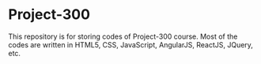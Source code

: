 # Project-300
This repository is for storing codes of Project-300 course. Most of the codes are written in HTML5, CSS, JavaScript, AngularJS, ReactJS, JQuery, etc.
